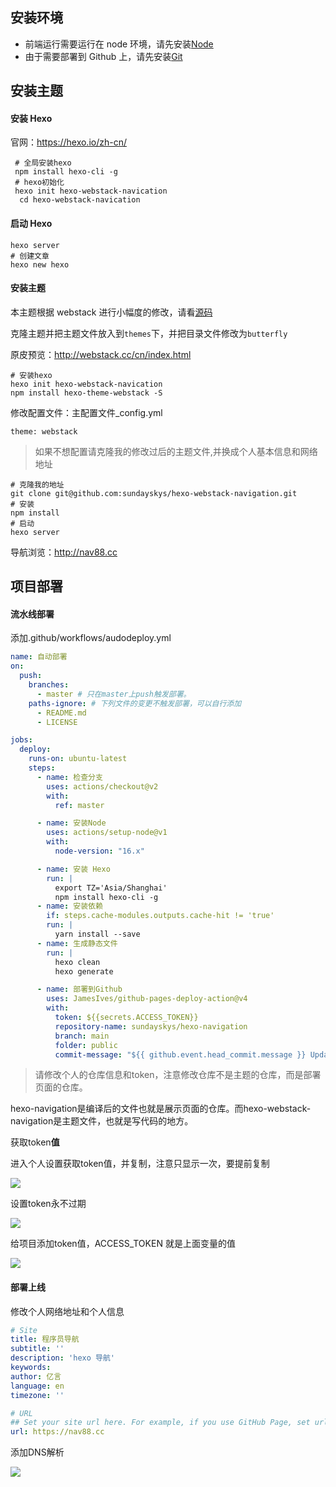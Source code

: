 ## 安装环境

- 前端运行需要运行在 node 环境，请先安装[Node](https://nodejs.org/en/download/)
- 由于需要部署到 Github 上，请先安装[Git](https://git-scm.com/)

## 安装主题

#### 安装 Hexo

官网：https://hexo.io/zh-cn/

```shell
 # 全局安装hexo
 npm install hexo-cli -g
 # hexo初始化
 hexo init hexo-webstack-navication
  cd hexo-webstack-navication
```

#### 启动 Hexo

```shell
hexo server
# 创建文章
hexo new hexo
```

#### 安装主题

本主题根据 webstack 进行小幅度的修改，请看[源码](https://github.com/WebStackPage/WebStackPage.github.io)

克隆主题并把主题文件放入到`themes`下，并把目录文件修改为`butterfly`

原皮预览：http://webstack.cc/cn/index.html

```shell
# 安装hexo
hexo init hexo-webstack-navication
npm install hexo-theme-webstack -S
```

修改配置文件：主配置文件\_config.yml

```
theme: webstack
```

> 如果不想配置请克隆我的修改过后的主题文件,并换成个人基本信息和网络地址

```shell
# 克隆我的地址
git clone git@github.com:sundayskys/hexo-webstack-navigation.git
# 安装
npm install
# 启动
hexo server
```

导航浏览：http://nav88.cc

## 项目部署

#### 流水线部署

添加.github/workflows/audodeploy.yml

```yml
name: 自动部署
on:
  push:
    branches:
      - master # 只在master上push触发部署。
    paths-ignore: # 下列文件的变更不触发部署，可以自行添加
      - README.md
      - LICENSE

jobs:
  deploy:
    runs-on: ubuntu-latest
    steps:
      - name: 检查分支
        uses: actions/checkout@v2
        with:
          ref: master

      - name: 安装Node
        uses: actions/setup-node@v1
        with:
          node-version: "16.x"

      - name: 安装 Hexo
        run: |
          export TZ='Asia/Shanghai'
          npm install hexo-cli -g
      - name: 安装依赖
        if: steps.cache-modules.outputs.cache-hit != 'true'
        run: |
          yarn install --save
      - name: 生成静态文件
        run: |
          hexo clean
          hexo generate

      - name: 部署到Github
        uses: JamesIves/github-pages-deploy-action@v4
        with:
          token: ${{secrets.ACCESS_TOKEN}}
          repository-name: sundayskys/hexo-navigation
          branch: main
          folder: public
          commit-message: "${{ github.event.head_commit.message }} Updated By  Actions"
```

> 请修改个人的仓库信息和token，注意修改仓库不是主题的仓库，而是部署页面的仓库。

hexo-navigation是编译后的文件也就是展示页面的仓库。而hexo-webstack-navigation是主题文件，也就是写代码的地方。

获取token**值**

进入个人设置获取token值，并复制，注意只显示一次，要提前复制

<img src='https://s2.loli.net/2023/01/09/rZOnE7bws4dm9MQ.png'>



设置token永不过期

<img src='https://s2.loli.net/2023/01/09/GFMrL3vOnmUNZs8.png'>

给项目添加token值，ACCESS_TOKEN 就是上面变量的值

<img src='https://s2.loli.net/2023/01/09/CFwrD6flOAy7Lnj.png'>

#### 部署上线

修改个人网络地址和个人信息

```yml
# Site
title: 程序员导航
subtitle: ''
description: 'hexo 导航'
keywords:
author: 亿言
language: en
timezone: ''

# URL
## Set your site url here. For example, if you use GitHub Page, set url as 'https://username.github.io/project'
url: https://nav88.cc
```

添加DNS解析

![](https://s2.loli.net/2023/01/09/Rruyn21zv9NLSgG.png)
